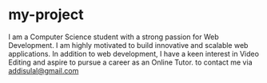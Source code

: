 # my-project
I am a Computer Science student with a strong passion for Web Development. I am highly motivated to build innovative and scalable web applications. In addition to web development, I have a keen interest in Video Editing and aspire to pursue a career as an Online Tutor.
to contact me via addisulal@gmail.com
